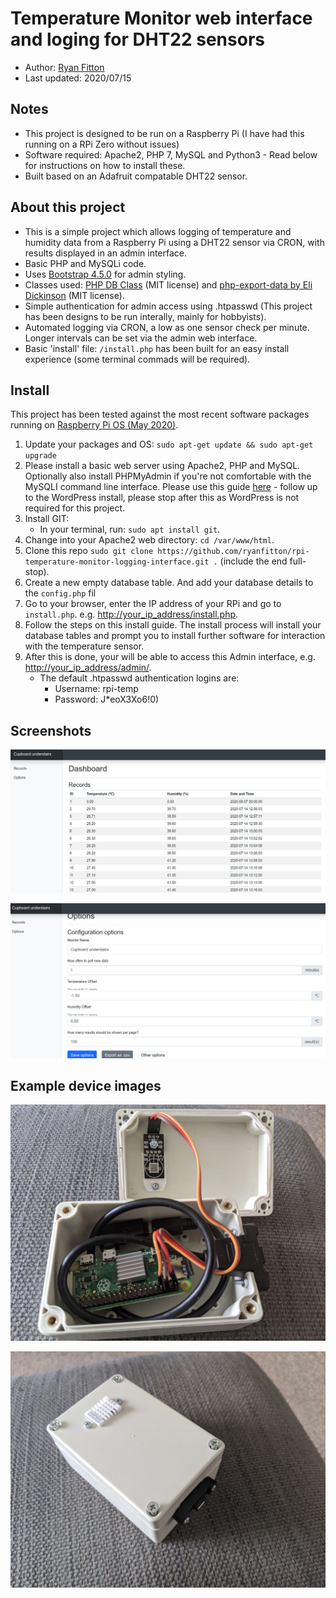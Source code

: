 # Temperature Monitor web interface and loging for DHT22 sensors

* Author: [Ryan Fitton](https://ryanfitton.co.uk)
* Last updated: 2020/07/15

## Notes
* This project is designed to be run on a Raspberry Pi (I have had this running on a RPi Zero without issues)
* Software required: Apache2, PHP 7, MySQL and Python3 - Read below for instructions on how to install these.
* Built based on an Adafruit compatable DHT22 sensor.

## About this project
* This is a simple project which allows logging of temperature and humidity data from a Raspberry Pi using a DHT22 sensor via CRON, with results displayed in an admin interface.
* Basic PHP and MySQLi code.
* Uses [Bootstrap 4.5.0](https://github.com/twbs/bootstrap/releases/tag/v4.5.0) for admin styling.
* Classes used: [PHP DB Class](https://codeshack.io/super-fast-php-mysql-database-class/) (MIT license) and [php-export-data by Eli Dickinson](http://github.com/elidickinson/php-export-data) (MIT license).
* Simple authentication for admin access using .htpasswd (This project has been designs to be run interally, mainly for hobbyists).
* Automated logging via CRON, a low as one sensor check per minute. Longer intervals can be set via the admin web interface.
* Basic 'install' file: ```/install.php``` has been built for an easy install experience (some terminal commads will be required).

## Install
This project has been tested against the most recent software packages running on [Raspberry Pi OS (May 2020)](https://www.raspberrypi.org/downloads/raspberry-pi-os/).
1. Update your packages and OS: ```sudo apt-get update && sudo apt-get upgrade```
1. Please install a basic web server using Apache2, PHP and MySQL. Optionally also install PHPMyAdmin if you're not comfortable with the MySQLI command line interface. Please use this guide [here](https://projects.raspberrypi.org/en/projects/lamp-web-server-with-wordpress) - follow up to the WordPress install, please stop after this as WordPress is not required for this project.
1. Install GIT:
    * In your terminal, run: ```sudo apt install git```.
1. Change into your Apache2 web directory: ```cd /var/www/html```.
1. Clone this repo ```sudo git clone https://github.com/ryanfitton/rpi-temperature-monitor-logging-interface.git .``` (include the end full-stop).
1. Create a new empty database table. And add your database details to the ```config.php``` fil
1. Go to your browser, enter the IP address of your RPi and go to ```install.php```. e.g. [http://your_ip_address/install.php](http://your_ip_address/install.php).
1. Follow the steps on this install guide. The install process will install your database tables and prompt you to install further software for interaction with the temperature sensor.
1. After this is done, your will be able to access this Admin interface, e.g. [http://your_ip_address/admin/](http://your_ip_address/admin/).
    * The default .htpasswd authentication logins are:
        * Username: rpi-temp
        * Password: J*eoX3Xo6!0)

## Screenshots

![Screenshot Showing Records Page](https://github.com/ryanfitton/rpi-temperature-monitor-logging-interface/blob/master/DOCS-IMAGES/rpi-temp-monitor-1.png?raw=true)

![Screenshot Showing Options Page](https://github.com/ryanfitton/rpi-temperature-monitor-logging-interface/blob/master/DOCS-IMAGES/rpi-temp-monitor-2.png?raw=true)


## Example device images

![Example project 1](https://github.com/ryanfitton/rpi-temperature-monitor-logging-interface/blob/master/DOCS-IMAGES/IMG_20200714_133324.jpg?raw=true)

![Example project 2](https://github.com/ryanfitton/rpi-temperature-monitor-logging-interface/blob/master/DOCS-IMAGES/IMG_20200714_133454.jpg?raw=true)
